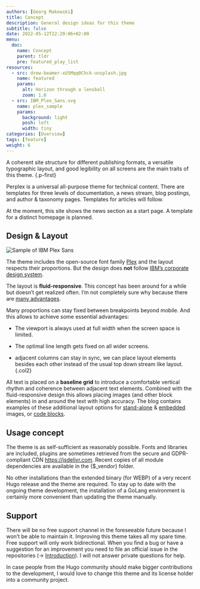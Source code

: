 ```yaml
---
authors: [Georg Makowski]
title: Concept
description: General design ideas for this theme
subtitle: false
date: 2022-05-12T22:29:06+02:00 
menu:
  doc:
    name: Concept
    parent: tldr
    pre: featured_play_list
resources:
  - src: drew-beamer-xU5Mqq0Chck-unsplash.jpg
    name: featured
    params:
      alt: Horizon through a lensball
      zoom: 1.6
  - src: IBM_Plex_Sans.svg
    name: plex_sample
    params:
      background: light
      posh: left
      width: tiny
categories: [Overview]
tags: [feature]
weight: 6
---
```


A coherent site structure for different publishing formats, a versatile typographic layout, and good legibility on all screens are the main traits of this theme.
{.p-first} <!--more-->

Perplex is a universal all-purpose theme for technical content. There are templates for three levels of documentation, a news stream, blog postings, and author & taxonomy pages. Templates for articles will follow.

At the moment, this site shows the news section as a start page. A template for a distinct homepage is planned.

## Design & Layout

![Sample of IBM Plex Sans](plex_sample)

The theme includes the open-source font family [Plex](https://www.ibm.com/plex/) and the layout respects their proportions. But the design does **not** follow [IBM’s corporate design system](https://carbondesignsystem.com/).

The layout is **fluid-responsive**. This concept has been around for a while but doesn’t get realized often. I’m not completely sure why because there are [many advantages](/blog/accessibility-of-fluid-typography). 

Many proportions can stay fixed between breakpoints beyond mobile. And this allows to achieve some essential advantages:

- The viewport is always used at full width when the screen space is limited.

- The optimal line length gets fixed on all wider screens.

- adjacent columns can stay in sync, we can place layout elements besides each other instead of the usual top down stream like layout.
{.col2}

All text is placed on a **baseline grid** to introduce a comfortable vertical rhythm and coherence between adjacent text elements. Combined with the fluid-responsive design this allows placing images (and other block elements) in and around the text with high accuracy. The blog contains examples of these additional layout options for [stand-alone](/blog/image/standalone) & [embedded](/blog/image/embed) images, or [code blocks](/blog/codelayout).

## Usage concept

The theme is as self-sufficient as reasonably possible. Fonts and libraries are included, plugins are sometimes retrieved from the secure and GDPR-compliant CDN <https://jsdelivr.com>. Recent copies of all module dependencies are available in the {$_vendor} folder.

No other installations than the extended binary (for WEBP) of a very recent Hugo release and the theme are required. To stay up to date with the ongoing theme development, the installation of a GoLang environment is certainly more convenient than updating the theme manually.

## Support

There will be no free support channel in the foreseeable future because I won’t be able to maintain it. Improving this theme takes all my spare time. Free support will only work bidirectional. When you find a bug or have a suggestion for an improvement you need to file an official issue in the repositories (&rightarrow; [Introduction](doc/intro/perplex#in-case-of-problems)). I will not answer private questions for help.

In case people from the Hugo community should make bigger contributions to the development, I would love to change this theme and its license holder into a community project.
